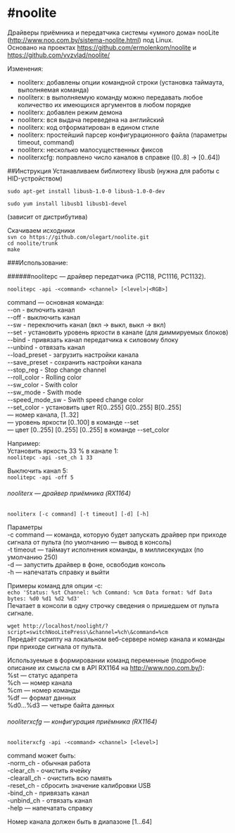 #noolite
=======
Драйверы приёмника и передатчика системы «умного дома» nooLite (http://www.noo.com.by/sistema-noolite.html) под Linux.  
Основано на проектах https://github.com/ermolenkom/noolite и https://github.com/vvzvlad/noolite/

Изменения: 
* nooliterx: добавлены опции командной строки (установка таймаута, выполняемая команда)
* nooliterx: в выполняемую команду можно передавать любое количество их имеющихся аргументов в любом порядке
* nooliterx: добавлен режим демона
* nooliterx: вся выдача переведена на английский
* nooliterx: код отформатирован в едином стиле
* nooliterx: простейший парсер конфигурационного файла (параметры timeout, command)
* nooliterx: несколько малосущественных фиксов
* nooliterxcfg: поправлено число каналов в справке ([0..8] → [0..64])
  
  
##Инструкция
Устанавливаем библиотеку libusb (нужна для работы с HID-устройством)

  `sudo apt-get install libusb-1.0-0 libusb-1.0-0-dev`

  `sudo yum install libusb1 libusb1-devel`

(зависит от дистрибутива)
  
Скачиваем исходники  
  `svn co https://github.com/olegart/noolite.git`  
  `cd noolite/trunk`  
  `make`  
  

###Использование:

######noolitepc — драйвер передатчика (PC118, PC1116, PC1132).

  `noolitepc -api -<command> <channel> [<level>|<RGB>]`
  
command — основная команда:  
--on - включить канал  
--off - выключить канал  
--sw - переключить канал (вкл → выкл, выкл → вкл)  
--set - установить уровень яркости в канале (для диммируемых блоков)  
--bind - привязать канал передатчика к силовому блоку  
--unbind - отвязать канал  
--load_preset - загрузить настройки канала  
--save_preset - сохранить настройки канала  
--stop_reg - Stop change channel  
--roll_color - Rolling color  
--sw_color - Swith color  
--sw_mode - Swith mode  
--speed_mode_sw - Swith speed change color  
--set_color - установить цвет R[0..255] G[0..255] B[0..255]  
<channel> — номер канала, [1..32]  
<level> — уровень яркости [0..100] в команде --set  
<RGB> — цвет [0..255] [0..255] [0..255] в команде --set_color  

Например:  
Установить яркость 33 % в канале 1:  
  `noolitepc -api -set_ch 1 33`  

Выключить канал 5:  
  `noolitepc -api -off 5 `  

###### nooliterx — драйвер приёмника (RX1164)  

  `nooliterx [-c command] [-t timeout] [-d] [-h]`

Параметры  
  -c command — команда, которую будет запускать драйвер при приходе сигнала от пульта (по умолчанию — вывод в консоль)  
  -t timeout — таймаут исполнения команды, в миллисекундах (по умолчанию 250)  
  -d — запустить драйвер в фоне, освободив консоль  
  -h — напечатать справку и выйти  

Примеры команд для опции -c:  
  `echo 'Status: %st Channel: %ch Command: %cm Data format: %df Data bytes: %d0 %d1 %d2 %d3'`  
Печатает в консоли в одну строчку сведения о пришедшем от пульта сигнале.  
  
  `wget http://localhost/noolight/?script=switchNooLitePress\&channel=%ch\&command=%cm`  
Передаёт скрипту на локальном веб-сервере номер канала и команды при приходе сигнала от пульта.  
  
Используемые в формировании команд переменные (подробное описание их смысла см в API RX1164 на http://www.noo.com.by/):  
  %st — статус адапрета  
  %ch — номер канала  
  %cm — номер команды  
  %df — формат данных  
  %d0...%d3 — четыре байта данных  

###### nooliterxcfg — конфигурация приёмника (RX1164)  

  `nooliterxcfg -api -<command> <channel> [<level>]`

command может быть:  
  -norm_ch - обычная работа  
  -clear_ch - очистить ячейку  
  -clearall_ch - очистить всю память  
  -reset_ch - сбросить значение калибровки USB  
  -bind_ch - привязать канал  
  -unbind_ch - отвязать канал  
  -help — напечатать справку  
  
  Номер канала должен быть в диапазоне [1...64]